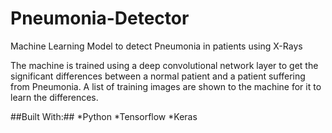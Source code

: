 # Pneumonia-Detector
Machine Learning Model to detect Pneumonia in patients using X-Rays

The machine is trained using a deep convolutional network layer to get the significant differences between a normal patient and a patient suffering from Pneumonia.
A list of training images are shown to the machine for it to learn the differences.

##Built With:##
*Python
*Tensorflow
*Keras
